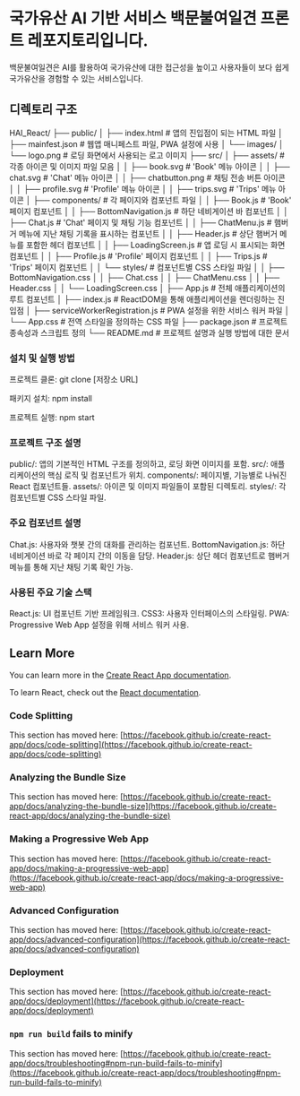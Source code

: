 # 국가유산 AI 기반 서비스 백문불여일견 프론트 레포지토리입니다.

백문불여일견은 AI를 활용하여 국가유산에 대한 접근성을 높이고 
사용자들이 보다 쉽게 국가유산을 경험할 수 있는 서비스입니다.

## 디렉토리 구조

HAI_React/
├── public/
│   ├── index.html                 # 앱의 진입점이 되는 HTML 파일
│   ├── mainfest.json              # 웹앱 매니페스트 파일, PWA 설정에 사용
│   └── images/
│       └── logo.png               # 로딩 화면에서 사용되는 로고 이미지
├── src/
│   ├── assets/                    # 각종 아이콘 및 이미지 파일 모음
│   │   ├── book.svg               # 'Book' 메뉴 아이콘
│   │   ├── chat.svg               # 'Chat' 메뉴 아이콘
│   │   ├── chatbutton.png         # 채팅 전송 버튼 아이콘
│   │   ├── profile.svg            # 'Profile' 메뉴 아이콘
│   │   ├── trips.svg              # 'Trips' 메뉴 아이콘
│   ├── components/                # 각 페이지와 컴포넌트 파일
│   │   ├── Book.js                # 'Book' 페이지 컴포넌트
│   │   ├── BottomNavigation.js    # 하단 네비게이션 바 컴포넌트
│   │   ├── Chat.js                # 'Chat' 페이지 및 채팅 기능 컴포넌트
│   │   ├── ChatMenu.js            # 햄버거 메뉴에 지난 채팅 기록을 표시하는 컴포넌트
│   │   ├── Header.js              # 상단 햄버거 메뉴를 포함한 헤더 컴포넌트
│   │   ├── LoadingScreen.js       # 앱 로딩 시 표시되는 화면 컴포넌트
│   │   ├── Profile.js             # 'Profile' 페이지 컴포넌트
│   │   ├── Trips.js               # 'Trips' 페이지 컴포넌트
│   │   └── styles/                # 컴포넌트별 CSS 스타일 파일
│   │       ├── BottomNavigation.css
│   │       ├── Chat.css
│   │       ├── ChatMenu.css
│   │       ├── Header.css
│   │       └── LoadingScreen.css
│   ├── App.js                     # 전체 애플리케이션의 루트 컴포넌트
│   ├── index.js                   # ReactDOM을 통해 애플리케이션을 렌더링하는 진입점
│   ├── serviceWorkerRegistration.js # PWA 설정을 위한 서비스 워커 파일
│   └── App.css                    # 전역 스타일을 정의하는 CSS 파일
├── package.json                   # 프로젝트 종속성과 스크립트 정의
└── README.md                      # 프로젝트 설명과 실행 방법에 대한 문서


### 설치 및 실행 방법

프로젝트 클론:
git clone [저장소 URL]

패키지 설치:
npm install

프로젝트 실행:
npm start

### 프로젝트 구조 설명

public/: 앱의 기본적인 HTML 구조를 정의하고, 로딩 화면 이미지를 포함.
src/: 애플리케이션의 핵심 로직 및 컴포넌트가 위치.
components/: 페이지별, 기능별로 나눠진 React 컴포넌트들.
assets/: 아이콘 및 이미지 파일들이 포함된 디렉토리.
styles/: 각 컴포넌트별 CSS 스타일 파일.

### 주요 컴포넌트 설명

Chat.js: 사용자와 챗봇 간의 대화를 관리하는 컴포넌트.
BottomNavigation.js: 하단 네비게이션 바로 각 페이지 간의 이동을 담당.
Header.js: 상단 헤더 컴포넌트로 햄버거 메뉴를 통해 지난 채팅 기록 확인 가능.

### 사용된 주요 기술 스택

React.js: UI 컴포넌트 기반 프레임워크.
CSS3: 사용자 인터페이스의 스타일링.
PWA: Progressive Web App 설정을 위해 서비스 워커 사용.

## Learn More

You can learn more in the [Create React App documentation](https://facebook.github.io/create-react-app/docs/getting-started).

To learn React, check out the [React documentation](https://reactjs.org/).

### Code Splitting

This section has moved here: [https://facebook.github.io/create-react-app/docs/code-splitting](https://facebook.github.io/create-react-app/docs/code-splitting)

### Analyzing the Bundle Size

This section has moved here: [https://facebook.github.io/create-react-app/docs/analyzing-the-bundle-size](https://facebook.github.io/create-react-app/docs/analyzing-the-bundle-size)

### Making a Progressive Web App

This section has moved here: [https://facebook.github.io/create-react-app/docs/making-a-progressive-web-app](https://facebook.github.io/create-react-app/docs/making-a-progressive-web-app)

### Advanced Configuration

This section has moved here: [https://facebook.github.io/create-react-app/docs/advanced-configuration](https://facebook.github.io/create-react-app/docs/advanced-configuration)

### Deployment

This section has moved here: [https://facebook.github.io/create-react-app/docs/deployment](https://facebook.github.io/create-react-app/docs/deployment)

### `npm run build` fails to minify

This section has moved here: [https://facebook.github.io/create-react-app/docs/troubleshooting#npm-run-build-fails-to-minify](https://facebook.github.io/create-react-app/docs/troubleshooting#npm-run-build-fails-to-minify)
